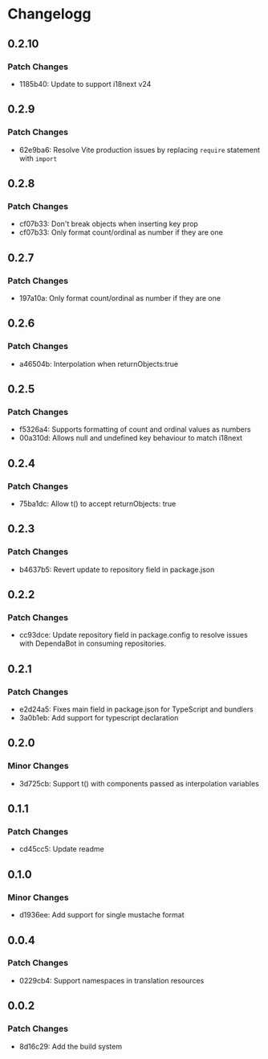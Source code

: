 # Changelogg

## 0.2.10

### Patch Changes

- 1185b40: Update to support i18next v24

## 0.2.9

### Patch Changes

- 62e9ba6: Resolve Vite production issues by replacing `require` statement with `import`

## 0.2.8

### Patch Changes

- cf07b33: Don't break objects when inserting key prop
- cf07b33: Only format count/ordinal as number if they are one

## 0.2.7

### Patch Changes

- 197a10a: Only format count/ordinal as number if they are one

## 0.2.6

### Patch Changes

- a46504b: Interpolation when returnObjects:true

## 0.2.5

### Patch Changes

- f5326a4: Supports formatting of count and ordinal values as numbers
- 00a310d: Allows null and undefined key behaviour to match i18next

## 0.2.4

### Patch Changes

- 75ba1dc: Allow t() to accept returnObjects: true

## 0.2.3

### Patch Changes

- b4637b5: Revert update to repository field in package.json

## 0.2.2

### Patch Changes

- cc93dce: Update repository field in package.config to resolve issues with DependaBot in consuming repositories.

## 0.2.1

### Patch Changes

- e2d24a5: Fixes main field in package.json for TypeScript and bundlers
- 3a0b1eb: Add support for typescript declaration

## 0.2.0

### Minor Changes

- 3d725cb: Support t() with components passed as interpolation variables

## 0.1.1

### Patch Changes

- cd45cc5: Update readme

## 0.1.0

### Minor Changes

- d1936ee: Add support for single mustache format

## 0.0.4

### Patch Changes

- 0229cb4: Support namespaces in translation resources

## 0.0.2

### Patch Changes

- 8d16c29: Add the build system
